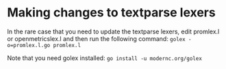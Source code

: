 # Making changes to textparse lexers
In the rare case that you need to update the textparse lexers, edit promlex.l or openmetricslex.l and then run the following command: 
`golex -o=promlex.l.go promlex.l`

Note that you need golex installed: 
`go install -u modernc.org/golex`